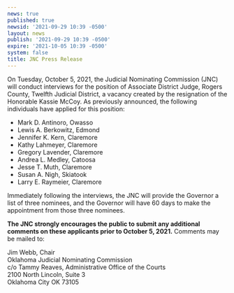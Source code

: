 ```yaml
---
news: true
published: true
newsid: '2021-09-29 10:39 -0500'
layout: news
publish: '2021-09-29 10:39 -0500'
expire: '2021-10-05 10:39 -0500'
system: false
title: JNC Press Release
---
```

On Tuesday, October 5, 2021, the Judicial Nominating Commission (JNC) will conduct interviews for the position of Associate District Judge, Rogers County, Twelfth Judicial District, a vacancy created by the resignation of the Honorable Kassie McCoy. As previously announced, the following individuals have applied for this position:

- Mark D. Antinoro, Owasso
- Lewis A. Berkowitz, Edmond
- Jennifer K. Kern, Claremore
- Kathy Lahmeyer, Claremore
- Gregory Lavender, Claremore
- Andrea L. Medley, Catoosa
- Jesse T. Muth, Claremore
- Susan A. Nigh, Skiatook
- Larry E. Raymeier, Claremore

Immediately following the interviews, the JNC will provide the Governor a list of three nominees, and the Governor will have 60 days to make the appointment from those three nominees.

**The JNC strongly encourages the public to submit any additional comments on these applicants prior to 
October 5, 2021.** Comments may be mailed to:

Jim Webb, Chair  
Oklahoma Judicial Nominating Commission  
c/o Tammy Reaves, Administrative Office of the Courts  
2100 North Lincoln, Suite 3  
Oklahoma City OK 73105
